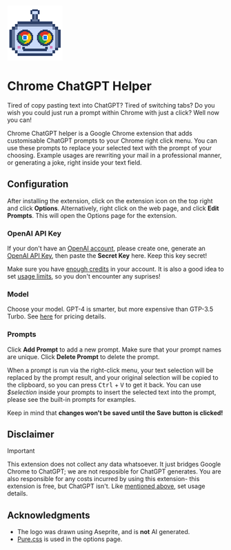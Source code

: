 ![Chrome ChatGPT Helper Logo](./images/icon-128.png)


# Chrome ChatGPT Helper

Tired of copy pasting text into ChatGPT? Tired of switching tabs? Do you wish you could just run a prompt within Chrome with just a click? Well now you can!

Chrome ChatGPT helper is a Google Chrome extension that adds customisable ChatGPT prompts to your Chrome right click menu. You can use these prompts to replace your selected text with the prompt of your choosing. Example usages are rewriting your mail in a professional manner, or generating a joke, right inside your text field.

## Configuration

After installing the extension, click on the extension icon on the top right and click **Options**. Alternatively, right click on the web page, and click **Edit Prompts**. This will open the Options page for the extension.

### OpenAI API Key

If your don't have an [OpenAI account](https://platform.openai.com/signup), please create one, generate an [OpenAI API Key](https://platform.openai.com/api-keys), then paste the **Secret Key** here. Keep this key secret!

Make sure you have [enough credits](https://platform.openai.com/account/billing/overview) in your account. It is also a good idea to set [usage limits](https://platform.openai.com/account/limits), so you don't encounter any suprises!

### Model

Choose your model. GPT-4 is smarter, but more expensive than GTP-3.5 Turbo. See [here](https://openai.com/pricing) for pricing details.

### Prompts

Click **Add Prompt** to add a new prompt. Make sure that your prompt names are unique. Click **Delete Prompt** to delete the prompt.

When a prompt is run via the right-click menu, your text selection will be replaced by the prompt result, and your original selection will be copied to the clipboard, so you can press <kbd>Ctrl</kbd> + <kbd>V</kbd> to get it back. You can use _$selection_ inside your prompts to insert the selected text into the prompt, please see the built-in prompts for examples.

Keep in mind that **changes won't be saved until the Save button is clicked!**

## Disclaimer

> [!IMPORTANT]  
> This extension does not collect any data whatsoever. It just bridges Google Chrome to ChatGPT; we are not resposible for ChatGPT generates. You are also responsible for any costs incurred by using this extension- this extension is free, but ChatGPT isn't. Like [mentioned above](./README.md#openai-api-key), set usage details.

## Acknowledgments

* The logo was drawn using Aseprite, and is **not** AI generated.
* [Pure.css](https://purecss.io/) is used in the options page.
